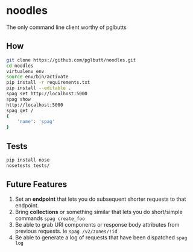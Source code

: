 # noodles

The only command line client worthy of pglbutts

## How

```bash
git clone https://github.com/pglbutt/noodles.git
cd noodles
virtualenv env
source env/bin/activate
pip install -r requirements.txt
pip install --editable .
spag set http://localhost:5000
spag show
http://localhost:5000
spag get /
{
    'name': 'spag'
}
```

## Tests

```bash
pip install nose
nosetests tests/
```

## Future Features

1. Set an __endpoint__ that lets you do subsequent shorter requests to that endpoint.
2. Bring __collections__ or something similar that lets you do short/simple commands `spag create_foo`
3. Be able to grab URI components or response body attributes from previous requests. ie `spag /v2/zones/!id`
4. Be able to generate a log of requests that have been dispatched `spag log`
